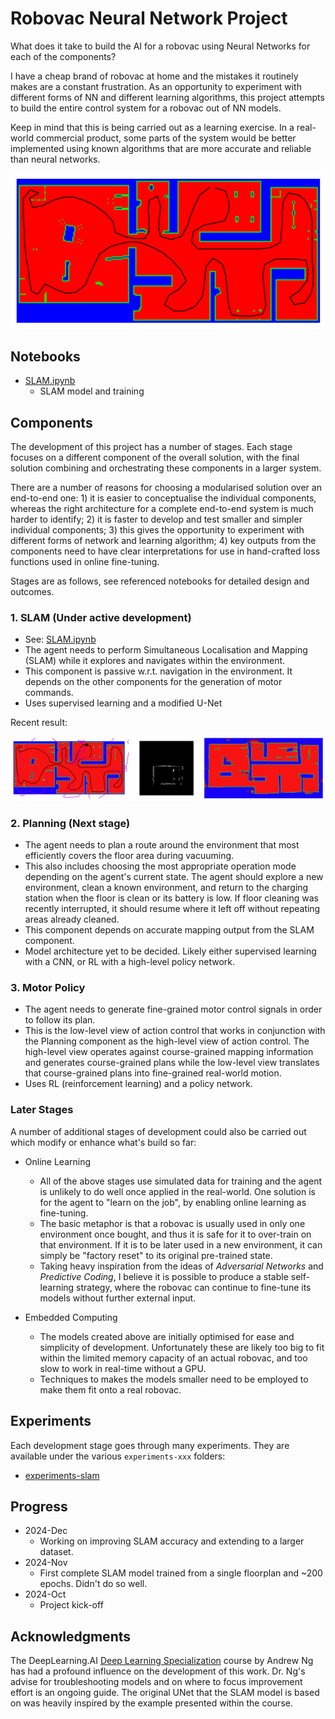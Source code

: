 # Robovac Neural Network Project

What does it take to build the AI for a robovac using Neural Networks for each of the components?

I have a cheap brand of robovac at home and the mistakes it routinely makes are a constant frustration. As
an opportunity to experiment with different forms of NN and different learning algorithms, this project attempts
to build the entire control system for a robovac out of NN models.

Keep in mind that this is being carried out as a learning exercise. In a real-world commercial product,
some parts of the system would be better implemented using known algorithms that are more accurate and reliable
than neural networks.

![SLAM trajectory](doc/example-floorplan-with-trajectory.png)


## Notebooks

* [SLAM.ipynb](SLAM.ipynb)
  * SLAM model and training 


## Components

The development of this project has a number of stages. Each stage focuses on a different component of the
overall solution, with the final solution combining and orchestrating these components in a larger system.

There are a number of reasons for choosing a modularised solution over an end-to-end one: 1) it is easier
to conceptualise the individual components, whereas the right architecture for a complete end-to-end system
is much harder to identify; 2) it is faster to develop and test smaller and simpler individual components; 3)
this gives the opportunity to experiment with different forms of network and learning algorithm; 4) key outputs from
the components need to have clear interpretations for use in hand-crafted loss functions used in online fine-tuning.

Stages are as follows, see referenced notebooks for detailed design and outcomes.

### 1. SLAM (Under active development)
* See: [SLAM.ipynb](SLAM.ipynb)
* The agent needs to perform Simultaneous Localisation and Mapping (SLAM) while it explores
  and navigates within the environment.
* This component is passive w.r.t. navigation in the environment. It depends on the other components
  for the generation of motor commands.
* Uses supervised learning and a modified U-Net

Recent result:

![SLAM outcome](doc/example-slam-output.png)

### 2. Planning (Next stage)
* The agent needs to plan a route around the environment that most efficiently covers the floor area during
  vacuuming.
* This also includes choosing the most appropriate operation mode depending on the agent's current state.
  The agent should explore a new environment, clean a known environment, and return to the charging station
  when the floor is clean or its battery is low. If floor cleaning was recently interrupted, it should resume
  where it left off without repeating areas already cleaned.
* This component depends on accurate mapping output from the SLAM component.
* Model architecture yet to be decided. Likely either supervised learning with a CNN, or RL with a high-level
  policy network.

### 3. Motor Policy
* The agent needs to generate fine-grained motor control signals in order to follow its plan.
* This is the low-level view of action control that works in conjunction with the Planning component as the
  high-level view of action control. The high-level view operates against course-grained mapping information
  and generates course-grained plans while the low-level view translates that course-grained plans into
  fine-grained real-world motion.
* Uses RL (reinforcement learning) and a policy network.

### Later Stages
A number of additional stages of development could also be carried out which modify or enhance what's build so far:

* Online Learning
    * All of the above stages use simulated data for training and the agent is unlikely to do well once applied
      in the real-world. One solution is for the agent to "learn on the job", by enabling online learning as
      fine-tuning.
    * The basic metaphor is that a robovac is usually used in only one environment once bought, and thus it is safe
      for it to over-train on that environment. If it is to be later used in a new environment, it can simply be
      "factory reset" to its original pre-trained state.
    * Taking heavy inspiration from the ideas of _Adversarial Networks_ and _Predictive Coding_, I believe it is
      possible to produce a stable self-learning strategy, where the robovac can continue to fine-tune its models
      without further external input.

* Embedded Computing
    * The models created above are initially optimised for ease and simplicity of development. Unfortunately
      these are likely too big to fit within the limited memory capacity of an actual robovac, and too slow
      to work in real-time without a GPU.
    * Techniques to makes the models smaller need to be employed to make them fit onto a real robovac.


## Experiments

Each development stage goes through many experiments. They are available under the various `experiments-xxx` folders:
* [experiments-slam](experiments-slam/README.md)


## Progress

* 2024-Dec
  * Working on improving SLAM accuracy and extending to a larger dataset.
* 2024-Nov
  * First complete SLAM model trained from a single floorplan and ~200 epochs. Didn't do so well.
* 2024-Oct
  * Project kick-off


## Acknowledgments

The DeepLearning.AI
[Deep Learning Specialization](https://www.deeplearning.ai/courses/deep-learning-specialization/) course by Andrew Ng
has had a profound influence on the development of this work. Dr. Ng's advise for troubleshooting models and on
where to focus improvement effort is an ongoing guide. The original UNet that the SLAM model is based on was heavily
inspired by the example presented within the course.
